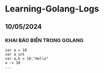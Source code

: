 # Learning-Golang-Logs
## 10/05/2024
### KHAI BÁO BIẾN TRONG GOLANG
```
var a = 10
var a int
var a,b = 10,"Hello"
a := 10
...
```
